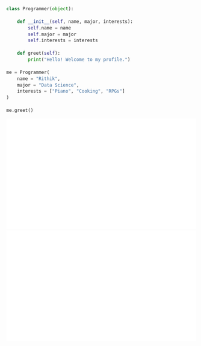 ```python
class Programmer(object):

    def __init__(self, name, major, interests):
        self.name = name
        self.major = major
        self.interests = interests
        
    def greet(self):
        print("Hello! Welcome to my profile.")

me = Programmer(
    name = "Rithik",
    major = "Data Science",
    interests = ["Piano", "Cooking", "RPGs"]
)

me.greet()
```

<div align="center">
  <a href="https://github.com/imfeelingitchy">
    <img src="https://github.com/imfeelingitchy/github-stats/blob/master/generated/languages.svg#gh-dark-mode-only" />
  </a>
  <a href="https://github.com/prayujt">
    <img src="https://github.com/imfeelingitchy/github-stats/blob/master/generated/overview.svg#gh-dark-mode-only" />
  </a>
</div>
